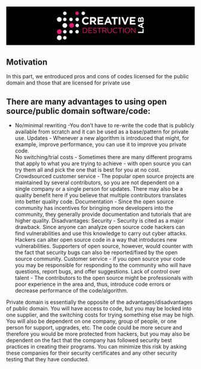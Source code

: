 ![CDL 2020 Cohort Project](../figures/CDL_logo.jpg)

## Motivation

In this part, we entroduced pros and cons of codes licensed for the public domain and those that are licensed for private use

## There are many advantages to using open source/public domain software/code:

* <bold>No/minimal rewriting</bold> -You don’t have to re-write the code that is publicly available from scratch and it can be used as a base/pattern for private use.
Updates - Whenever a new algorithm is introduced that might, for example, improve performance, you can use it to improve you private code.  
No switching/trial costs - Sometimes there are many different programs that apply to what you are trying to achieve - with open source you can try them all and pick the one that is best for you at no cost. 
Crowdsourced customer service - The popular open source projects are maintained by several contributors, so you are not dependent on a single company or a single person for updates. There may also be a quality benefit here if you believe that multiple contributors translates into better quality code. 
Documentation - Since the open source community has incentives for bringing more developers into the community, they generally provide documentation and tutorials that are higher quality. 
Disadvantages:
Security - Security is cited as a major drawback. Since anyone can analyze open source code hackers can find vulnerabilities and use this knowledge to carry out cyber attacks. Hackers can alter open source code in a way that introduces new vulnerabilities. Supporters of open source, however, would counter with the fact that security bugs can also be reported/fixed by the open source community. 
Customer service - if you open source your code you may be responsible for responding to the community who will have questions, report bugs, and offer suggestions.
Lack of control over talent - The contributors to the open source might be professionals with poor experience in the area and, thus, introduce code errors or decrease performance of the code/algorithm.

Private domain is essentially the opposite of the advantages/disadvantages of public domain. You will have access to code, but you may be locked into one supplier, and the switching costs for trying something else may be high. You will also be dependent on one company, group of people, or one person for support, upgrades, etc. The code could be more secure and therefore you would be more protected from hackers, but you may also be dependent on the fact that the company has followed security best practices in creating their programs. You can minimize this risk by asking these companies for their security certificates and any other security testing that they have conducted. 
